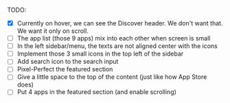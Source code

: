 TODO:
- [x] Currently on hover, we can see the Discover header. We don't want that. We want it only on scroll.
- [ ] The app list (those 9 apps) mix into each other when screen is small
- [ ] In the left sidebar/menu, the texts are not aligned center with the icons
- [ ] Implement those 3 small icons in the top left of the sidebar
- [ ] Add search icon to the search input
- [ ] Pixel-Perfect the featured section
- [ ] Give a little space to the top of the content (just like how App Store does)
- [ ] Put 4 apps in the featured section (and enable scrolling)